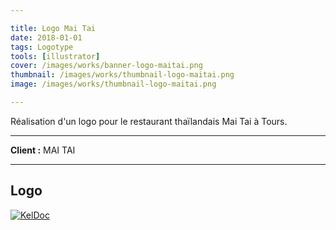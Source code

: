```yaml
---

title: Logo Mai Tai
date: 2018-01-01
tags: Logotype
tools: [illustrator]
cover: /images/works/banner-logo-maitai.png
thumbnail: /images/works/thumbnail-logo-maitai.png
image: /images/works/thumbnail-logo-maitai.png

---
```


Réalisation d'un logo pour le restaurant thaïlandais Mai Tai à Tours.

---

**Client :** MAI TAI

---

## Logo

[![KelDoc](/images/works/thumbnail-logo-maitai.png)](/images/works/thumbnail-logo-maitai.png)
